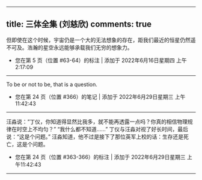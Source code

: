 
---
title: 三体全集 (刘慈欣)
comments: true
---

但即使在这个时候，宇宙仍是一个大的无法想象的存在，距我们最近的恒星仍然遥不可及。浩瀚的星空永远能够承载我们无穷的想象力。
- 您在第 5 页（位置 #63-64）的标注 | 添加于 2022年6月16日星期四 上午2:17:09
---

To be or not to be, that is a question.
- 您在第 24 页（位置 #366）的笔记 | 添加于 2022年6月29日星期三 上午11:42:43
---

汪淼说：“丁仪，你知道得显然比我多，就不能再透露一点吗？你真的相信物理规律在时空上不均匀？” “我什么都不知道……” 丁仪与汪淼对视了好长时间，最后说：“这是个问题。” 汪淼知道，他不过是接下了那位英军上校的话：生存还是死亡，这是个问题。
- 您在第 24 页（位置 #363-366）的标注 | 添加于 2022年6月29日星期三 上午11:42:43
---

